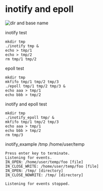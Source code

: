 # inotify and epoll

![dir and base name](../pngs/base_dir_name.png)

inotify test

	mkdir tmp
	./inotify tmp &
	echo > tmp/1
	echo > tmp/2
	rm tmp/1 tmp/2

epoll test

	mkdir tmp
	mkfifo tmp/1 tmp/2 tmp/3
	./epoll tmp/1 tmp/2 tmp/3 &
	echo aaa > tmp/1
	echo bbb > tmp/2

inotify and epoll test

	mkdir tmp
	./inotify_epoll tmp/ &
	mkfifo tmp/1 tmp/2 tmp/3
	echo aaa > tmp/1
	echo bbb > tmp/2
	rm tmp/3

inotify_example /tmp /home/user/temp

	Press enter key to terminate.
	Listening for events.
	IN_OPEN: /home/user/temp/foo [file]
	IN_CLOSE_WRITE: /home/user/temp/foo [file]
	IN_OPEN: /tmp/ [directory]
	IN_CLOSE_NOWRITE: /tmp/ [directory]

	Listening for events stopped.
